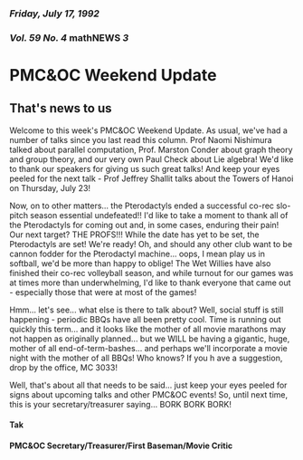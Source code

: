 ### *Friday, July 17, 1992*
### *Vol. 59 No. 4* math**NEWS**  *3*
# PMC&OC Weekend Update
## That's news to us
Welcome to this week's PMC&OC Weekend Update. As usual, we've had a number of talks since you last read this column. Prof Naomi Nishimura talked about parallel computation, Prof. Marston Conder about graph theory and group theory, and our very own Paul Check about Lie algebra! We'd like to thank our speakers for giving us such great talks! And keep your eyes peeled for the next talk - Prof Jeffrey Shallit talks about the Towers of Hanoi on Thursday, July 23!

Now, on to other matters... the Pterodactyls ended a successful co-rec slo-pitch season essential undefeated!! I'd like to take a moment to thank all of the Pterodactyls for coming out and, in some cases, enduring their pain! Our next target? THE PROFS!!! While the date has yet to be set, the Pterodactyls are set! We're ready! Oh, and should any other club want to be cannon fodder for the Pterodactyl machine... oops, I mean play us in softball, we'd be more than happy to oblige! The Wet Willies have also finished their co-rec volleyball season, and while turnout for our games was at times more than underwhelming, I'd like to thank everyone that came out - especially those that were at most of the games!

Hmm... let's see... what else is there to talk about? Well, social stuff is still happening - periodic BBQs have all been pretty cool. Time is running out quickly this term... and it looks like the mother of all movie marathons may not happen as originally planned... but we WILL be having a gigantic, huge, mother of all end-of-term-bashes... and perhaps we'll incorporate a movie night with the mother of all BBQs! Who knows? If you h ave a suggestion, drop by the office, MC 3033!

Well, that's about all that needs to be said... just keep your eyes peeled for signs about upcoming talks and other PMC&OC events! So, until next time, this is your secretary/treasurer saying... BORK BORK BORK!

#### Tak
#### PMC&OC Secretary/Treasurer/First Baseman/Movie Critic
